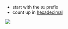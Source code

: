 - start with the `0x` prefix
- count up in [hexadecimal](hexadecimal.md)

![](memory-addresses.png)
